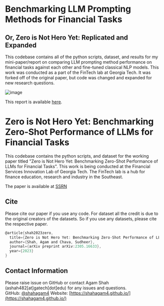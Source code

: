 # Benchmarking LLM Prompting Methods for Financial Tasks
## Or, Zero is Not Hero Yet: Replicated and Expanded

This codebase contains all of the python scripts, dataset, and results for my mini-paper/report on comparing LLM prompting method performance on financial tasks against each other and fine-tuned classical NLP models. This work was conducted as a part of the FinTech lab at Georgia Tech. It was forked off of the original paper, but code was changed and expanded for new research questions. 

![image](https://github.com/mika-okamoto/zero-shot-finance/assets/40896683/629e2805-622e-4a7d-a832-414d825e2d01)

This report is available [here](https://drive.google.com/file/d/1ogi2qlS2lryWmX4QKoISFISqbci-lCKn/view?usp=sharing).

# Zero is Not Hero Yet: Benchmarking Zero-Shot Performance of LLMs for Financial Tasks

This codebase contains the python scripts, and dataset for the working paper titled "Zero is Not Hero Yet: Benchmarking Zero-Shot Performance of LLMs for Financial Tasks". This work is being conducted at the Financial Services Innovation Lab of Georgia Tech. The FinTech lab is a hub for finance education, research and industry in the Southeast. 

The paper is available at [SSRN](https://papers.ssrn.com/sol3/papers.cfm?abstract_id=4458613) 

## Cite
Please cite our paper if you use any code. For dataset all the credit is due to the original creators of the datasets. So if you use any datasets, please cite the respective paper. 

```c
@article{shah2023zero,
  title={Zero is Not Hero Yet: Benchmarking Zero-Shot Performance of LLMs for Financial Tasks},
  author={Shah, Agam and Chava, Sudheer},
  journal={arXiv preprint arXiv:2305.16633},
  year={2023}
}
```

## Contact Information

Please raise issue on GitHub or contact Agam Shah (ashah482[at]gatech[dot]edu) for any issues and questions.  
GitHub: [@shahagam4](https://github.com/shahagam4) 
Website: [https://shahagam4.github.io/](https://shahagam4.github.io/)
